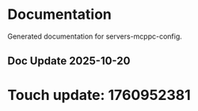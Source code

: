# Documentation

Generated documentation for servers-mcppc-config.

## Doc Update 2025-10-20

# Touch update: 1760952381
